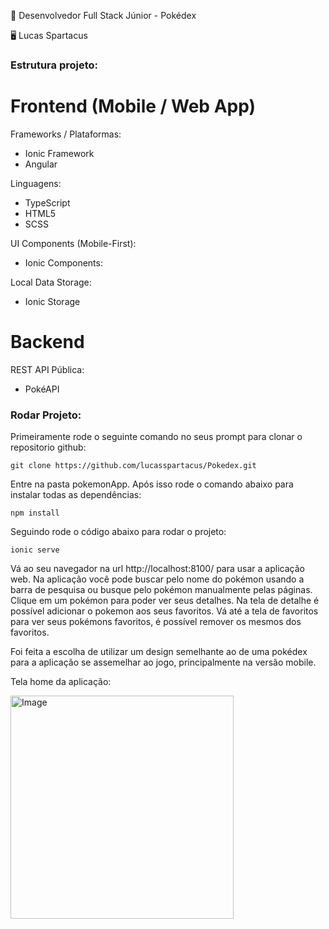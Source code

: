 :test_tube: Desenvolvedor Full Stack Júnior - Pokédex

:desktop_computer: Lucas Spartacus

###  Estrutura projeto:

<h1>Frontend (Mobile / Web App)</h1>

Frameworks / Plataformas:
- Ionic Framework
- Angular

Linguagens:
- TypeScript
- HTML5
- SCSS

UI Components (Mobile-First):
- Ionic Components:

Local Data Storage:
- Ionic Storage
  
<h1>Backend </h1>

REST API Pública:
- PokéAPI

###  Rodar Projeto:

Primeiramente rode o seguinte comando no seus prompt para clonar o repositorio github:

```
git clone https://github.com/lucasspartacus/Pokedex.git
```

Entre na pasta pokemonApp.
Após isso rode o comando abaixo para instalar todas as dependências:

```
npm install
```

Seguindo rode o código abaixo para rodar o projeto:

```
ionic serve
```

Vá ao seu navegador na url http://localhost:8100/ para usar a aplicação web.
Na aplicação você pode buscar pelo nome do pokémon usando a barra de pesquisa ou busque pelo pokémon manualmente pelas páginas. Clique em um pokémon para poder ver seus detalhes. Na tela de detalhe é possível adicionar o pokemon aos seus favoritos. 
Vá até a tela de favoritos para ver seus pokémons favoritos, é possível remover os mesmos dos favoritos.

Foi feita a escolha de utilizar um design semelhante ao de uma pokédex para a aplicação se assemelhar ao jogo, principalmente na versão mobile.


Tela home da aplicação:

<img width="357" alt="Image" src="https://github.com/user-attachments/assets/67622076-b190-423f-8d49-731fdeb3c9cb" />
